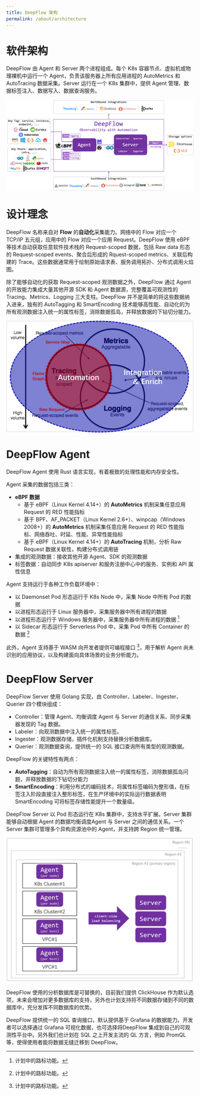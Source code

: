 ```yaml
---
title: DeepFlow 架构
permalink: /about/architecture
---
```


# 软件架构

DeepFlow 由 Agent 和 Server 两个进程组成。每个 K8s 容器节点、虚拟机或物理裸机中运行一个 Agent，负责该服务器上所有应用进程的 AutoMetrics 和 AutoTracing 数据采集。Server 运行在一个 K8s 集群中，提供 Agent 管理、数据标签注入、数据写入、数据查询服务。

![DeepFlow 软件架构](./imgs/deepflow-architecture.png)

# 设计理念

DeepFlow 名称来自对 **Flow** 的**自动化**采集能力。网络中的 Flow 对应一个 TCP/IP 五元组，应用中的 Flow 对应一个应用 Request。DeepFlow 使用 eBPF 等技术自动获取任意软件技术栈的 Request-scoped 数据，包括 Raw data 形态的 Request-scoped events、聚合后形成的 Rquest-scoped metrics、关联后构建的 Trace。这些数据通常用于绘制原始请求表、服务调用拓扑、分布式调用火焰图。

除了能够自动化的获取 Request-scoped 观测数据之外，DeepFlow 通过 Agent 的开放能力集成大量其他开源 SDK 和 Agent 数据源，完整覆盖可观测性的 Tracing、Metrics、Logging 三大支柱。DeepFlow 并不是简单的将这些数据纳入进来，独有的 AutoTagging 和 SmartEncoding 技术能够高性能、自动化的为所有观测数据注入统一的属性标签，消除数据孤岛，并释放数据的下钻切分能力。

![DeepFlow 设计定位](./imgs/deepflow-location.png?w=796&align=center)

# DeepFlow Agent

DeepFlow Agent 使用 Rust 语言实现，有着极致的处理性能和内存安全性。

Agent 采集的数据包括三类：
- **eBPF 数据**
  - 基于 eBPF（Linux Kernel 4.14+）的 **AutoMetrics** 机制采集任意应用 Request 的 RED 性能指标
  - 基于 BPF、AF\_PACKET（Linux Kernel 2.6+）、winpcap（Windows 2008+）的 **AutoMetrics** 机制采集任意应用 Request 的 RED 性能指标、网络吞吐、时延、性能、异常性能指标
  - 基于 eBPF（Linux Kernel 4.14+）的 **AutoTracing** 机制，分析 Raw Request 数据关联性，构建分布式调用链
- 集成的观测数据：接收其他开源 Agent、SDK 的观测数据
- 标签数据：自动同步 K8s apiserver 和服务注册中心中的服务、实例和 API 属性信息

Agent 支持运行于各种工作负载环境中：
- 以 Daemonset Pod 形态运行于 K8s Node 中，采集 Node 中所有 Pod 的数据
- 以进程形态运行于 Linux 服务器中，采集服务器中所有进程的数据
- 以进程形态运行于 Windows 服务器中，采集服务器中所有进程的数据 [^1]
- 以 Sidecar 形态运行于 Serverless Pod 中，采集 Pod 中所有 Container 的数据 [^1]

此外，Agent 支持基于 WASM 向开发者提供可编程接口 [^1]，用于解析 Agent 尚未识别的应用协议，以及构建面向具体场景的业务分析能力。

[^1]: 计划中的路标功能。

# DeepFlow Server

DeepFlow Server 使用 Golang 实现，由 Controller、Labeler、Ingester、Querier 四个模块组成：
- Controller：管理 Agent、均衡调度 Agent 与 Server 的通信关系、同步采集器发现的 Tag 数据。
- Labeler：向观测数据中注入统一的属性标签。
- Ingester：观测数据存储，插件化机制支持替换分析数据库。
- Querier：观测数据查询，提供统一的 SQL 接口查询所有类型的观测数据。

DeepFlow 的关键特性有两点：
- **AutoTagging**：自动为所有观测数据注入统一的属性标签，消除数据孤岛问题，并释放数据的下钻切分能力
- **SmartEncoding**：利用分布式的编码技术，将属性标签编码为整形值，在标签注入阶段直接注入整形标签，在生产环境中的实际运行数据表明 SmartEncoding 可将标签存储性能提升一个数量级。

DeepFlow Server 以 Pod 形态运行在 K8s 集群中，支持水平扩展。Server 集群能够自动根据 Agent 的数据均衡调度Agent 与 Server 之间的通信关系。一个 Server 集群可管理多个异构资源池中的 Agent，并支持跨 Region 统一管理。

![Server 的多集群、多区域管理能力](./imgs/multi-cluster-and-multi-region.png)

DeepFlow 使用的分析数据库是可替换的，目前我们提供 ClickHouse 作为默认选项，未来会增加对更多数据库的支持，另外也计划支持将不同数据存储到不同的数据库中，充分发挥不同数据库的优势。

DeepFlow 提供统一的 SQL 查询接口，默认提供基于 Grafana 的数据能力。开发者可以选择通过 Grafana 可视化数据，也可选择将DeepFlow 集成到自己的可观测性平台中。另外我们也计划在 SQL 之上开发主流的 QL 方言，例如 PromQL 等，使得使用者能将数据无缝迁移到 DeepFlow。
